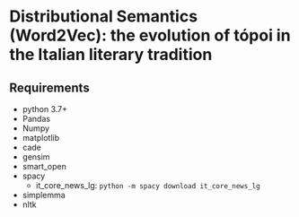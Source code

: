 # Distributional Semantics (Word2Vec): the evolution of tópoi in the Italian literary tradition

## Requirements
* python 3.7+
* Pandas
* Numpy
* matplotlib
* cade
* gensim
* smart_open
* spacy
  * it_core_news_lg: `python -m spacy download it_core_news_lg`
* simplemma
* nltk
